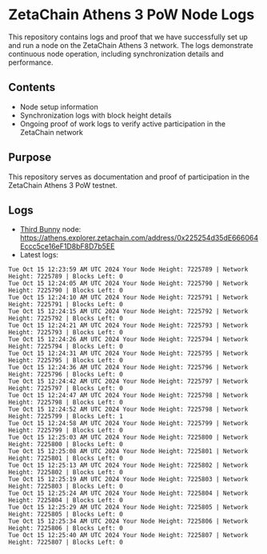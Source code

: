 # ZetaChain Athens 3 PoW Node Logs
This repository contains logs and proof that we have successfully set up and run a node on the ZetaChain Athens 3 network. The logs demonstrate continuous node operation, including synchronization details and performance.

## Contents
- Node setup information
- Synchronization logs with block height details
- Ongoing proof of work logs to verify active participation in the ZetaChain network

## Purpose
This repository serves as documentation and proof of participation in the ZetaChain Athens 3 PoW testnet.

## Logs

- [Third Bunny](https://thirdbunny.xyz/) node: https://athens.explorer.zetachain.com/address/0x225254d35dE666064Eccc5ce16eF1D8bF8D7b5EE
- Latest logs:
```
Tue Oct 15 12:23:59 AM UTC 2024 Your Node Height: 7225789 | Network Height: 7225789 | Blocks Left: 0
Tue Oct 15 12:24:05 AM UTC 2024 Your Node Height: 7225790 | Network Height: 7225790 | Blocks Left: 0
Tue Oct 15 12:24:10 AM UTC 2024 Your Node Height: 7225791 | Network Height: 7225791 | Blocks Left: 0
Tue Oct 15 12:24:15 AM UTC 2024 Your Node Height: 7225792 | Network Height: 7225792 | Blocks Left: 0
Tue Oct 15 12:24:21 AM UTC 2024 Your Node Height: 7225793 | Network Height: 7225793 | Blocks Left: 0
Tue Oct 15 12:24:26 AM UTC 2024 Your Node Height: 7225794 | Network Height: 7225794 | Blocks Left: 0
Tue Oct 15 12:24:31 AM UTC 2024 Your Node Height: 7225795 | Network Height: 7225795 | Blocks Left: 0
Tue Oct 15 12:24:36 AM UTC 2024 Your Node Height: 7225796 | Network Height: 7225796 | Blocks Left: 0
Tue Oct 15 12:24:42 AM UTC 2024 Your Node Height: 7225797 | Network Height: 7225797 | Blocks Left: 0
Tue Oct 15 12:24:47 AM UTC 2024 Your Node Height: 7225798 | Network Height: 7225798 | Blocks Left: 0
Tue Oct 15 12:24:52 AM UTC 2024 Your Node Height: 7225798 | Network Height: 7225799 | Blocks Left: 1
Tue Oct 15 12:24:58 AM UTC 2024 Your Node Height: 7225799 | Network Height: 7225799 | Blocks Left: 0
Tue Oct 15 12:25:03 AM UTC 2024 Your Node Height: 7225800 | Network Height: 7225800 | Blocks Left: 0
Tue Oct 15 12:25:08 AM UTC 2024 Your Node Height: 7225801 | Network Height: 7225801 | Blocks Left: 0
Tue Oct 15 12:25:13 AM UTC 2024 Your Node Height: 7225802 | Network Height: 7225802 | Blocks Left: 0
Tue Oct 15 12:25:19 AM UTC 2024 Your Node Height: 7225803 | Network Height: 7225803 | Blocks Left: 0
Tue Oct 15 12:25:24 AM UTC 2024 Your Node Height: 7225804 | Network Height: 7225804 | Blocks Left: 0
Tue Oct 15 12:25:29 AM UTC 2024 Your Node Height: 7225805 | Network Height: 7225805 | Blocks Left: 0
Tue Oct 15 12:25:34 AM UTC 2024 Your Node Height: 7225806 | Network Height: 7225806 | Blocks Left: 0
Tue Oct 15 12:25:40 AM UTC 2024 Your Node Height: 7225807 | Network Height: 7225807 | Blocks Left: 0
```
